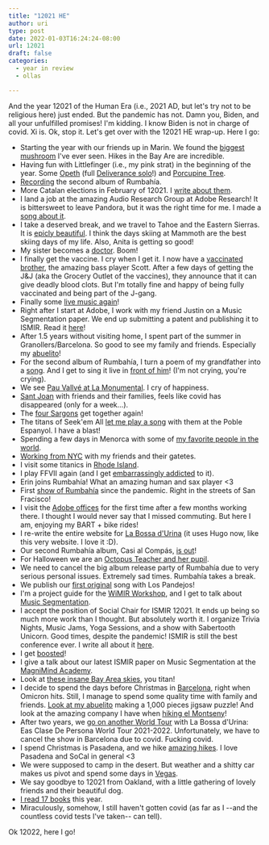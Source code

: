 ```yaml
---
title: "12021 HE"
author: uri
type: post
date: 2022-01-03T16:24:24-08:00
url: 12021
draft: false
categories:
  - year in review
  - ollas

---
```


And the year 12021 of the Human Era (i.e., 2021 AD, but let's try not to be religious here) just ended.
But the pandemic has not.
Damn you, Biden, and all your unfulfilled promises!
I'm kidding.
I know Biden is not in charge of covid.
Xi is.
Ok, stop it.
Let's get over with the 12021 HE wrap-up.
Here I go:

- Starting the year with our friends up in Marin. We found the [biggest mushroom](https://www.instagram.com/p/CJknVWLFnjk/) I've ever seen. Hikes in the Bay Are are incredible.
- Having fun with Littlefinger (i.e., my pink strat) in the beginning of the year. Some [Opeth](https://www.instagram.com/p/CKX2YpRgELd/) (full [Deliverance solo](https://www.instagram.com/p/CKiT1FcAT5y/)!) and [Porcupine Tree](https://www.instagram.com/p/CLvb50OA54Q/).
- [Recording](https://www.instagram.com/p/CMgMJ-dl0NS/) the second album of Rumbahía.
- More Catalan elections in February of 12021. I [write about them](https://www.urinieto.com/catalanelections2021/).
- I land a job at the amazing Audio Research Group at Adobe Research! It is bittersweet to leave Pandora, but it was the right time for me. I made a [song about it](https://www.youtube.com/watch?v=zfCso5Eng8k).
- I take a deserved break, and we travel to Tahoe and the Eastern Sierras. It is [epicly beautiful](https://www.instagram.com/p/CMyN6HMFx_b/). I think the days skiing at Mammoth are the best skiing days of my life. Also, Anita is getting so good!
- My sister becomes a [doctor](https://www.instagram.com/p/CNMUt7eF-ZI/). Boom!
- I finally get the vaccine. I cry when I get it. I now have a [vaccinated brother](https://www.instagram.com/p/CNbpYhyFV5C/), the amazing bass player Scott. After a few days of getting the J&J (aka the Grocery Outlet of the vaccines), they announce that it can give deadly blood clots. But I'm totally fine and happy of being fully vaccinated and being part of the J-gang.
- Finally some [live music again](https://www.instagram.com/p/COHjatDlNWy/)!
- Right after I start at Adobe, I work with my friend Justin on a Music Segmentation paper. We end up submitting a patent and publishing it to ISMIR. Read it [here](https://ccrma.stanford.edu/~urinieto/MARL/publications/ISMIR2021-DeepEmbeddings.pdf)!
- After 1.5 years without visiting home, I spent part of the summer in Granollers/Barcelona. So good to see my family and friends. Especially my [abuelito](https://www.instagram.com/p/CPs-l7DFgxJ/)!
- For the second album of Rumbahía, I turn a poem of my grandfather into a [song](https://music.youtube.com/watch?v=rgCmgme8WLg&list=RDAMVMrgCmgme8WLg). And I get to sing it live in [front of him](https://www.instagram.com/p/CQTIL8_o6t2/)! (I'm not crying, you're crying).
- We see [Pau Vallvé at La Monumental](https://www.instagram.com/p/CQVbm5nlvtX/). I cry of happiness.
- [Sant Joan](https://www.instagram.com/p/CQfwr4ZlDMr/) with friends and their families, feels like covid has disappeared (only for a week...).
- The [four Sargons](https://www.instagram.com/p/CQk6ixLl9pJ/) get together again!
- The titans of Seek'em All [let me play a song](https://www.instagram.com/p/CROLwlMFJJN/) with them at the Poble Espanyol. I have a blast!
- Spending a few days in Menorca with some of [my favorite people in the world](https://www.instagram.com/p/CRtsWwYlH9W/).
- [Working from NYC](https://www.instagram.com/p/CSCbCkkrQAM/) with my friends and their gatetes.
- I visit some titanics in [Rhode Island](https://www.instagram.com/p/CSj9ATxLFGW/).
- I play FFVII again (and I get [embarrassingly addicted](https://www.instagram.com/p/CTOjc52gNW3/) to it).
- Erin joins Rumbahía! What an amazing human and sax player <3
- First [show of Rumbahía](https://www.instagram.com/p/CUDbefYvlas/) since the pandemic. Right in the streets of San Fracisco!
- I visit the [Adobe offices](https://www.instagram.com/p/CUwAyJSFfxw/) for the first time after a few months working there. I thought I would never say that I missed commuting. But here I am, enjoying my BART + bike rides!
- I re-write the entire website for [La Bossa d'Urina](https://labossadurina.com) (it uses Hugo now, like this very website. I love it :D).
- Our second Rumbahía album, Casi al Compás, [is out](https://www.instagram.com/p/CU_0pWLLXut/)!
- For Halloween we are an [Octopus Teacher and her pupil](https://www.instagram.com/p/CVwuzzQLysM/).
- We need to cancel the big album release party of Rumbahía due to very serious personal issues. Extremely sad times. Rumbahía takes a break.
- We publish our [first original](https://www.youtube.com/watch?v=b_ySWAoPMJo) song with Los Pandejos!
- I'm a project guide for the [WiMIR Workshop](https://wimir.wordpress.com/2021/09/24/wimir-workshop-2021-project-guides/), and I get to talk about [Music Segmentation](https://ccrma.stanford.edu/~urinieto/MARL/publications/20211025-WiMIRWorkshop.pdf).
- I accept the position of Social Chair for ISMIR 12021. It ends up being so much more work than I thought. But absolutely worth it. I organize Trivia Nights, Music Jams, Yoga Sessions, and a show with Sabertooth Unicorn. Good times, despite the pandemic! ISMIR is still the best conference ever. I write all about it [here](https://www.urinieto.com/best-of-ismir2021/).
- I get [boosted](https://twitter.com/urinieto/status/1458956481139675156/photo/1)!
- I give a talk about our latest ISMIR paper on Music Segmentation at the [MagniMind Academy](https://www.youtube.com/watch?v=k9V5myNV4Vo).
- Look at [these insane Bay Area skies](https://www.instagram.com/p/CWxTPKnLTip/), you titan!
- I decide to spend the days before Christmas in [Barcelona](https://www.instagram.com/p/CXiPmAbophT/), right when Omicron hits. Still, I manage to spend some quality time with family and friends. [Look at my abuelito](https://www.instagram.com/p/CXoxLAaINJ4/) making a 1,000 pieces jigsaw puzzle! And look at the amazing company I have when [hiking el Montseny](https://www.instagram.com/p/CXzNJ6KIukM/)!
- After two years, we [go on another World Tour](https://www.instagram.com/p/CXoqYQaoeoC/) with La Bossa d'Urina: Eas Clase De Persona World Tour 2021-2022. Unfortunately, we have to cancel the show in Barcelona due to covid. Fucking covid.
- I spend Christmas is Pasadena, and we hike [amazing hikes](https://www.instagram.com/p/CX93WrAvWBv/). I love Pasadena and SoCal in general <3
- We were supposed to camp in the desert. But weather and a shitty car makes us pivot and spend some days in [Vegas](https://www.instagram.com/p/CYFIZirvxcQ/).
- We say goodbye to 12021 from Oakland, with a little gathering of lovely friends and their beautiful dog.
- [I read 17 books](https://www.goodreads.com/user/show/7006284-oriol) this year.
- Miraculously, somehow, I still haven't gotten covid (as far as I --and the countless covid tests I've taken-- can tell).

Ok 12022, here I go!

